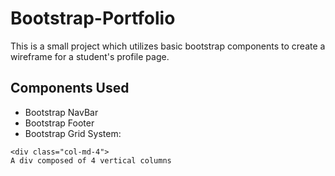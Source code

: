 # Bootstrap-Portfolio

This is a small project which utilizes basic bootstrap components to create a wireframe for a student's profile page. 


## Components Used 

* Bootstrap NavBar
* Bootstrap Footer
* Bootstrap Grid System: 
```
<div class="col-md-4">
A div composed of 4 vertical columns
```

